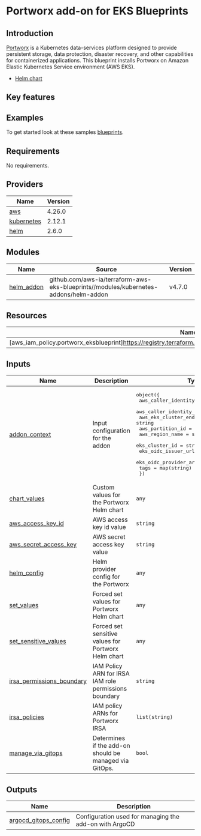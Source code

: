 # Portworx add-on for EKS Blueprints

## Introduction

[Portworx](https://portworx.com/) is a Kubernetes data-services platform designed to provide persistent storage, data protection, disaster recovery, and other capabilities for containerized applications. This blueprint installs Portworx on Amazon Elastic Kubernetes Service environment  (AWS EKS).

- [Helm chart](https://github.com/portworx/helm)

## Key features


## Examples

To get started look at these samples [blueprints](blueprints/).

<!--- BEGIN_TF_DOCS --->
## Requirements

No requirements.

## Providers

| Name | Version |
|------|---------|
| <a name="provider_aws"></a> [aws](#provider\_aws) | 4.26.0 |
| <a name="provider_kubernetes"></a> [kubernetes](#provider\_kubernetes) | 2.12.1 |
| <a name="provider_helm"></a> [helm](#provider\_helm) | 2.6.0 |

## Modules

| Name | Source | Version |
|------|--------|---------|
| <a name="module_helm_addon"></a> [helm\_addon](#module\_helm\_addon) | github.com/aws-ia/terraform-aws-eks-blueprints//modules/kubernetes-addons/helm-addon | v4.7.0 |

## Resources
| Name | Type | Required |
|------|------|----------|
| [aws_iam_policy.portworx_eksblueprint]https://registry.terraform.io/providers/hashicorp/aws/latest/docs/resources/iam_policy | resource | no|

## Inputs

| Name | Description | Type | Default | Required |
|------|-------------|------|---------|:--------:|
| <a name="input_addon_context"></a> [addon\_context](#input\_addon\_context) | Input configuration for the addon | <pre>object({<br>    aws_caller_identity_account_id = string<br>    aws_caller_identity_arn        = string<br>    aws_eks_cluster_endpoint       = string<br>    aws_partition_id               = string<br>    aws_region_name                = string<br>    eks_cluster_id                 = string<br>    eks_oidc_issuer_url            = string<br>    eks_oidc_provider_arn          = string<br>    tags                           = map(string)<br>  })</pre> | n/a | yes |
| <a name="input_chart_values"></a> [chart\_values](#input\_chart\_values) | Custom values for the Portworx Helm chart | `any` | `{}` | no |
| <a name="input_aws_access_key_id"></a> [aws\_access\_key\_id](#input\_aws\_access\_key\_id) | AWS access key id value | `string` | `` | no |
| <a name="input_aws_secret_access_key"></a> [aws\_secret\_access\_key](#input\_aws\_secret\_access\_key) | AWS secret access key value | `string` | `` | no |
| <a name="input_helm_config"></a> [helm\_config](#input\_helm\_config) | Helm provider config for the Portworx | `any` | `{}` | no |
| <a name="input_set_values"></a> [set\_values](#input\_set\_values) | Forced set values for Portworx Helm chart | `any` | `[]` | no |
| <a name="input_set_sensitive_values"></a> [set\_sensitive\_values](#input\_set\_sensitive\_values) | Forced set sensitive values for Portworx Helm chart | `any` | `[]` | no |
| <a name="input_irsa_permissions_boundary"></a> [irsa\_permissions\_boundary](#input\_irsa\_permissions\_boundary) | IAM Policy ARN for IRSA IAM role permissions boundary | `string` | `""` | no |
| <a name="input_irsa_policies"></a> [irsa\_policies](#input\_irsa\_policies) | IAM policy ARNs for Portworx IRSA | `list(string)` | `[]` | no |
| <a name="input_manage_via_gitops"></a> [manage\_via\_gitops](#input\_manage\_via\_gitops) | Determines if the add-on should be managed via GitOps. | `bool` | `false` | no |

## Outputs

| Name | Description |
|------|-------------|
| <a name="output_argocd_gitops_config"></a> [argocd\_gitops\_config](#output\_argocd\_gitops\_config) | Configuration used for managing the add-on with ArgoCD |
<!--- END_TF_DOCS --->